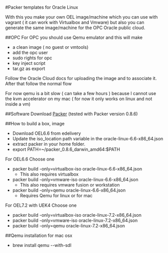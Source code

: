 #Packer templates for Oracle Linux

With this you make your own OEL image/machine which you can use with vagrant ( it can work with Virtualbox and Vmware)
but also you can generate the same image/machine for the OPC Oracle public cloud.

##OPC
For OPC you should use Qemu emulator and this will make
- a clean image ( no guest or vmtools)
- add the opc user
- sudo rights for opc
- key inject script
- tar.gz as export

Follow the Oracle Cloud docs for uploading the image and to associate it. After that follow the normal flow


For now qemu is a bit slow ( can take a few hours ) because I cannot use the kvm accelerator on my mac ( for now it only works on linux and not inside a vm)

##Software
Download [Packer](http://packer.io) (tested with Packer version 0.8.6)

##How to build a box, image
- Download OEL6.6 from edelivery
- Update the iso_location path variable in the oracle-linux-6.6-x86_64.json
- extract packer in your home folder.
- export PATH=~/packer_0.8.6_darwin_amd64:$PATH

For OEL6.6 Choose one
- packer build -only=virtualbox-iso oracle-linux-6.6-x86_64.json
	- This also requires virtualbox
- packer build -only=vmware-iso oracle-linux-6.6-x86_64.json
	- This also requires vmware fusion or workstation
- packer build -only=qemu oracle-linux-6.6-x86_64.json
	- Requires Qemu for linux or for mac

For OEL7.2 with UEK4 Choose one
- packer build -only=virtualbox-iso oracle-linux-7.2-x86_64.json
- packer build -only=vmware-iso oracle-linux-7.2-x86_64.json
- packer build -only=qemu oracle-linux-7.2-x86_64.json

##Qemu installation for mac osx
- brew install qemu --with-sdl